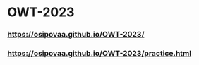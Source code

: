 # OWT-2023
### https://osipovaa.github.io/OWT-2023/
### https://osipovaa.github.io/OWT-2023/practice.html
